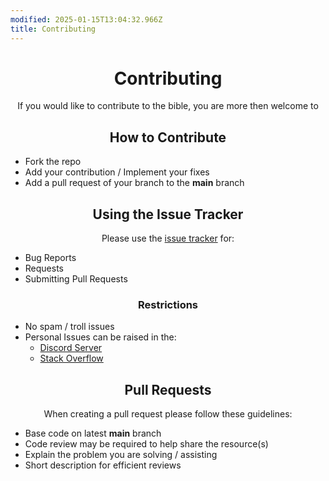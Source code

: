 ```yaml
---
modified: 2025-01-15T13:04:32.966Z
title: Contributing
---
```


<div align = "center">
    <h1>Contributing</h1>
    <p>If you would like to contribute to the bible, you are more then welcome to</p>
</div>

<div>
    <h2 align="center">How to Contribute</h2>
    <ul>
    <li>Fork the repo</li>
    <li>Add your contribution / Implement your fixes</li>
    <li>Add a pull request of your branch to the <strong>main</strong> branch</li>
    </ul>
</div>

<div>
    <h2 align = "center">Using the Issue Tracker</h2>
    <p align = "center">Please use the <a href = "https://github.com/ottojonas/ottos-bible/issues">issue tracker</a> for:</p>
    <ul>
    <li>Bug Reports</li>
    <li>Requests</li>
    <li>Submitting Pull Requests</li>
    </ul>
    <h3 align = "center">Restrictions</h3>
    <ul>
    <li>No spam / troll issues</li>
    <li>Personal Issues can be raised in the:
    <ul><li><a href = "https://discord.gg/wdtYdfpWy9">Discord Server</a></li>
    <li><a href = "">Stack Overflow</a></li>
    </ul>
    </li>
    </ul>
</div>

<div>
    <h2 align = "center">Pull Requests</h2>
    <p align = "center">When creating a pull request please follow these guidelines:</p>
    <ul>
    <li>Base code on latest <strong>main</strong> branch</li>
    <li>Code review may be required to help share the resource(s)</li>
    <li>Explain the problem you are solving / assisting</li>
    <li>Short description for efficient reviews</li>
    </ul>
</div>
